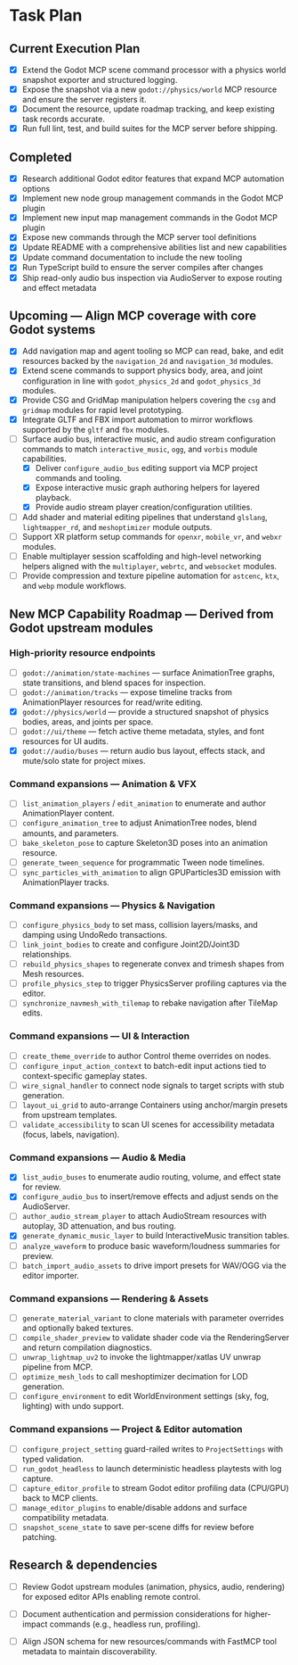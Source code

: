 # Task Plan

## Current Execution Plan
- [x] Extend the Godot MCP scene command processor with a physics world snapshot exporter and structured logging.
- [x] Expose the snapshot via a new `godot://physics/world` MCP resource and ensure the server registers it.
- [x] Document the resource, update roadmap tracking, and keep existing task records accurate.
- [x] Run full lint, test, and build suites for the MCP server before shipping.

## Completed
- [x] Research additional Godot editor features that expand MCP automation options
- [x] Implement new node group management commands in the Godot MCP plugin
- [x] Implement new input map management commands in the Godot MCP plugin
- [x] Expose new commands through the MCP server tool definitions
- [x] Update README with a comprehensive abilities list and new capabilities
- [x] Update command documentation to include the new tooling
- [x] Run TypeScript build to ensure the server compiles after changes
- [x] Ship read-only audio bus inspection via AudioServer to expose routing and effect metadata

## Upcoming — Align MCP coverage with core Godot systems
- [x] Add navigation map and agent tooling so MCP can read, bake, and edit resources backed by the `navigation_2d` and `navigation_3d` modules.
- [x] Extend scene commands to support physics body, area, and joint configuration in line with `godot_physics_2d` and `godot_physics_3d` modules.
- [x] Provide CSG and GridMap manipulation helpers covering the `csg` and `gridmap` modules for rapid level prototyping.
- [x] Integrate GLTF and FBX import automation to mirror workflows supported by the `gltf` and `fbx` modules.
- [ ] Surface audio bus, interactive music, and audio stream configuration commands to match `interactive_music`, `ogg`, and `vorbis` module capabilities.
  - [x] Deliver `configure_audio_bus` editing support via MCP project commands and tooling.
  - [x] Expose interactive music graph authoring helpers for layered playback.
  - [x] Provide audio stream player creation/configuration utilities.
- [ ] Add shader and material editing pipelines that understand `glslang`, `lightmapper_rd`, and `meshoptimizer` module outputs.
- [ ] Support XR platform setup commands for `openxr`, `mobile_vr`, and `webxr` modules.
- [ ] Enable multiplayer session scaffolding and high-level networking helpers aligned with the `multiplayer`, `webrtc`, and `websocket` modules.
- [ ] Provide compression and texture pipeline automation for `astcenc`, `ktx`, and `webp` module workflows.

## New MCP Capability Roadmap — Derived from Godot upstream modules
### High-priority resource endpoints
- [ ] `godot://animation/state-machines` — surface AnimationTree graphs, state transitions, and blend spaces for inspection.
- [ ] `godot://animation/tracks` — expose timeline tracks from AnimationPlayer resources for read/write editing.
- [x] `godot://physics/world` — provide a structured snapshot of physics bodies, areas, and joints per space.
- [ ] `godot://ui/theme` — fetch active theme metadata, styles, and font resources for UI audits.
- [x] `godot://audio/buses` — return audio bus layout, effects stack, and mute/solo state for project mixes.

### Command expansions — Animation & VFX
- [ ] `list_animation_players` / `edit_animation` to enumerate and author AnimationPlayer content.
- [ ] `configure_animation_tree` to adjust AnimationTree nodes, blend amounts, and parameters.
- [ ] `bake_skeleton_pose` to capture Skeleton3D poses into an animation resource.
- [ ] `generate_tween_sequence` for programmatic Tween node timelines.
- [ ] `sync_particles_with_animation` to align GPUParticles3D emission with AnimationPlayer tracks.

### Command expansions — Physics & Navigation
- [ ] `configure_physics_body` to set mass, collision layers/masks, and damping using UndoRedo transactions.
- [ ] `link_joint_bodies` to create and configure Joint2D/Joint3D relationships.
- [ ] `rebuild_physics_shapes` to regenerate convex and trimesh shapes from Mesh resources.
- [ ] `profile_physics_step` to trigger PhysicsServer profiling captures via the editor.
- [ ] `synchronize_navmesh_with_tilemap` to rebake navigation after TileMap edits.

### Command expansions — UI & Interaction
- [ ] `create_theme_override` to author Control theme overrides on nodes.
- [ ] `configure_input_action_context` to batch-edit input actions tied to context-specific gameplay states.
- [ ] `wire_signal_handler` to connect node signals to target scripts with stub generation.
- [ ] `layout_ui_grid` to auto-arrange Containers using anchor/margin presets from upstream templates.
- [ ] `validate_accessibility` to scan UI scenes for accessibility metadata (focus, labels, navigation).

### Command expansions — Audio & Media
- [x] `list_audio_buses` to enumerate audio routing, volume, and effect state for review.
- [x] `configure_audio_bus` to insert/remove effects and adjust sends on the AudioServer.
- [ ] `author_audio_stream_player` to attach AudioStream resources with autoplay, 3D attenuation, and bus routing.
- [x] `generate_dynamic_music_layer` to build InteractiveMusic transition tables.
- [ ] `analyze_waveform` to produce basic waveform/loudness summaries for preview.
- [ ] `batch_import_audio_assets` to drive import presets for WAV/OGG via the editor importer.

### Command expansions — Rendering & Assets
- [ ] `generate_material_variant` to clone materials with parameter overrides and optionally baked textures.
- [ ] `compile_shader_preview` to validate shader code via the RenderingServer and return compilation diagnostics.
- [ ] `unwrap_lightmap_uv2` to invoke the lightmapper/xatlas UV unwrap pipeline from MCP.
- [ ] `optimize_mesh_lods` to call meshoptimizer decimation for LOD generation.
- [ ] `configure_environment` to edit WorldEnvironment settings (sky, fog, lighting) with undo support.

### Command expansions — Project & Editor automation
- [ ] `configure_project_setting` guard-railed writes to `ProjectSettings` with typed validation.
- [ ] `run_godot_headless` to launch deterministic headless playtests with log capture.
- [ ] `capture_editor_profile` to stream Godot editor profiling data (CPU/GPU) back to MCP clients.
- [ ] `manage_editor_plugins` to enable/disable addons and surface compatibility metadata.
- [ ] `snapshot_scene_state` to save per-scene diffs for review before patching.

## Research & dependencies
- [ ] Review Godot upstream modules (animation, physics, audio, rendering) for exposed editor APIs enabling remote control.
- [ ] Document authentication and permission considerations for higher-impact commands (e.g., headless run, profiling).
- [ ] Align JSON schema for new resources/commands with FastMCP tool metadata to maintain discoverability.

